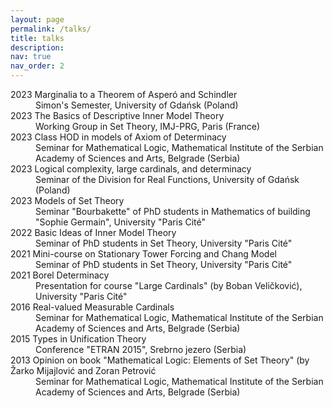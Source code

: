 ```yaml
---
layout: page
permalink: /talks/
title: talks
description:
nav: true
nav_order: 2
---
```

<dl>
<dt>2023 Marginalia to a Theorem of Asperó and Schindler</dt>
<dd>Simon's Semester, University of Gdańsk (Poland)</dd>
<dt>2023 The Basics of Descriptive Inner Model Theory</dt>
<dd>Working Group in Set Theory, IMJ-PRG, Paris (France)</dd>
<dt>2023 Class HOD in models of Axiom of Determinacy</dt>
<dd>Seminar for Mathematical Logic, Mathematical Institute of the Serbian Academy of Sciences and Arts, Belgrade (Serbia)</dd>
<dt>2023 Logical complexity, large cardinals, and determinacy</dt>
<dd>Seminar of the Division for Real Functions, University of Gdańsk (Poland)</dd>
<dt>2023 Models of Set Theory</dt>
<dd>Seminar "Bourbakette" of PhD students in Mathematics of building "Sophie Germain", University "Paris Cité"</dd>
<dt>2022 Basic Ideas of Inner Model Theory</dt>
<dd>Seminar of PhD students in Set Theory, University "Paris Cité"</dd>
<dt>2021 Mini-course on Stationary Tower Forcing and Chang Model</dt>
<dd>Seminar of PhD students in Set Theory, University "Paris Cité"</dd>
<dt>2021 Borel Determinacy</dt>
<dd>Presentation for course "Large Cardinals" (by Boban Veličković), University "Paris Cité"</dd>
<dt>2016 Real-valued Measurable Cardinals</dt>
<dd>Seminar for Mathematical Logic, Mathematical Institute of the Serbian Academy of Sciences and Arts, Belgrade (Serbia)</dd>
<dt>2015 Types in Unification Theory</dt>
<dd>Conference "ETRAN 2015", Srebrno jezero (Serbia)</dd>
<dt>2013 Opinion on book "Mathematical Logic: Elements of Set Theory" (by Žarko Mijajlović and Zoran Petrović</dt>
<dd>Seminar for Mathematical Logic, Mathematical Institute of the Serbian Academy of Sciences and Arts, Belgrade (Serbia)</dd>
</dl>
